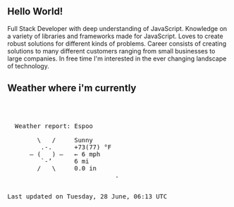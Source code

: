 ## Hello World!

Full Stack Developer with deep understanding of JavaScript. Knowledge on a variety of libraries and frameworks made for JavaScript. Loves to create robust solutions for different kinds of problems. Career consists of creating solutions to many different customers ranging from small businesses to large companies. In free time I'm interested in the ever changing landscape of technology. 

## Weather where i'm currently  
<pre>


 
  Weather report: Espoo  
    
        \   /     Sunny  
         .-.      +73(77) °F  
      ― (   ) ―   ← 6 mph  
         `-’      6 mi  
        /   \     0.0 in  
                             .


Last updated on Tuesday, 28 June, 06:13 UTC
</pre>
